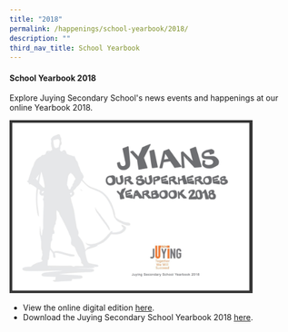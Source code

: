 ```yaml
---
title: "2018"
permalink: /happenings/school-yearbook/2018/
description: ""
third_nav_title: School Yearbook
---
```

<h4><strong>School Yearbook 2018</strong></h4>
<p>Explore Juying Secondary School's news events and happenings at our online Yearbook 2018.</p>
<img src="/images/2018%20yearbook.png" style="width:85%">
<ul>
<li>View the online digital edition&nbsp;<a rel="noopener" href="https://issuu.com/juyingsecondaryschool/docs/jyss_school_magazine_2018_design_fi">here</a>.</li>
<li>Download the Juying Secondary School Yearbook 2018&nbsp;<a rel="noopener" href="https://drive.google.com/open?id=1N5psNQTUFWroZQC6U4Gc9FFmvzIYiKjU">here</a>.</li>
</ul>